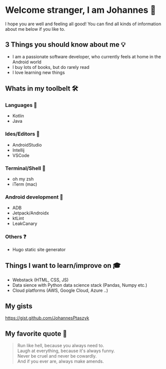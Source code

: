 # Welcome stranger, I am Johannes 👋

I hope you are well and feeling all good!
You can find all kinds of information about me below if you like to.

## 3 Things you should know about me 💡
* I am a passionate software developer, who currently feels at home in the Android world
* I buy lots of books, but do rarely read
* I love learning new things

## Whats in my toolbelt 🛠

### Languages 📣
* Kotlin
* Java

### Ides/Editors 📝
* AndroidStudio
* Intellij
* VSCode

### Terminal/Shell 📄
* oh my zsh
* iTerm (mac)

### Android development 🤖
* ADB
* Jetpack/Androidx
* ktLint
* LeakCanary

### Others ❓
* Hugo static site generator

## Things I want to learn/improve on 🎓
* Webstack (HTML, CSS, JS)
* Data sience with Python data science stack (Pandas, Numpy etc.)
* Cloud platforms (AWS, Google Cloud, Azure ..)

## My gists
https://gist.github.com/JohannesPtaszyk

## My favorite quote 📖
> Run like hell, because you always need to. <br>
> Laugh at everything, because it's always funny. <br>
> Never be cruel and never be cowardly. <br>
> And if you ever are, always make amends. <br>
